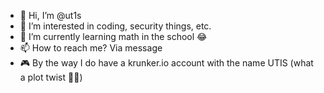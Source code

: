 - 👋 Hi, I’m @ut1s
- 👀 I’m interested in coding, security things, etc.
- 🌱 I’m currently learning math in the school 😂
- 📫 How to reach me? Via message
- 🎮 By the way I do have a krunker.io account with the name UTIS (what a plot twist 🤣🤣)

<!--
<img src="https://github.com/ut1s/ut1s/blob/main/images/utis-banner-min.gif" alt="A very beautiful banner gif :)" />
ut1s/ut1s is a ✨ special ✨ repository because its `README.md` (this file) appears on your GitHub profile.
You can click the Preview link to take a look at your changes.

Badges collection from the tools I use



--->
